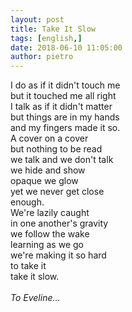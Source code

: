 ```yaml
---
layout: post
title: Take It Slow
tags: [english,]
date: 2018-06-10 11:05:00
author: pietro
---
```

I do as if it didn't touch me<br/>but it touched me all right<br/>I talk as if it didn't matter<br/>but things are in my hands<br/>and my fingers made it so.<br/>A cover on a cover<br/>but nothing to be read<br/>we talk and we don't talk<br/>we hide and show<br/>opaque we glow<br/>yet we never get close<br/>enough.<br/>We're lazily caught<br/>in one another's gravity<br/>we follow the wake<br/>learning as we go<br/>we're making it so hard<br/>to take it<br/>take it slow.<br/><br/><i>To Eveline...</i>
